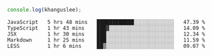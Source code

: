 ```js
console.log(khanguslee);
```

<!--START_SECTION:waka-->
```text
JavaScript   5 hrs 48 mins   ████████████░░░░░░░░░░░░░   47.39 % 
TypeScript   1 hr 43 mins    ███▓░░░░░░░░░░░░░░░░░░░░░   14.09 % 
JSX          1 hr 30 mins    ███░░░░░░░░░░░░░░░░░░░░░░   12.34 % 
Markdown     1 hr 25 mins    ███░░░░░░░░░░░░░░░░░░░░░░   11.59 % 
LESS         1 hr 6 mins     ██▒░░░░░░░░░░░░░░░░░░░░░░   09.07 % 
```
<!--END_SECTION:waka-->

<!--
**khanguslee/khanguslee** is a ✨ _special_ ✨ repository because its `README.md` (this file) appears on your GitHub profile.

Here are some ideas to get you started:

- 🔭 I’m currently working on ...
- 🌱 I’m currently learning ...
- 👯 I’m looking to collaborate on ...
- 🤔 I’m looking for help with ...
- 💬 Ask me about ...
- 📫 How to reach me: ...
- 😄 Pronouns: ...
- ⚡ Fun fact: ...
-->
